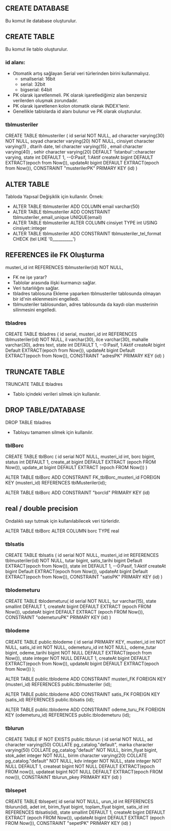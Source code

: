 ## CREATE DATABASE 
Bu komut ile database oluşturulur.

## CREATE TABLE
Bu komut ile tablo oluşturulur.

### id alanı:
* Otomatik artış sağlayan Serial veri türlerinden birini kullanmalıyız.
  * smallserial: 16bit
  * serial:      32bit
  * bigserial:   64bit
* PK olarak işaretlenmeli. PK olarak işaretlediğimiz alan benzersiz verilerden oluşmak zorundadır.
* PK olarak işaretlenen kolon otomatik olarak INDEX'lenir.
* Genellikle tablolarda id alanı bulunur ve PK olarak oluşturulur.

### tblmusteriler
CREATE TABLE tblmusteriler
(
id serial NOT NULL,
ad character varying(30) NOT NULL,
soyad character varying(20)  NOT NULL,
cinsiyet character varying(1) ,
dtarih date,
tel character varying(15) ,
email character varying(40) ,
sehir character varying(20)  DEFAULT 'İstanbul'::character varying,
state int DEFAULT 1, --0:Pasif, 1:Aktif
createAt bigint DEFAULT EXTRACT(epoch from Now()),
updateAt bigint DEFAULT EXTRACT(epoch from Now()),
CONSTRAINT "musterilerPK" PRIMARY KEY (id)
)

## ALTER TABLE
Tabloda Yapısal Değişiklik için kullanılır.
Örnek:
* ALTER TABLE tblmusteriler ADD COLUMN email  varchar(50)
* ALTER TABLE tblmusteriler ADD CONSTRAINT tblmusteriler_email_unique UNIQUE(email)
* ALTER TABLE tblmusteriler ALTER COLUMN cinsiyet TYPE int USING cinsiyet::integer
* ALTER TABLE tblmusteriler ADD CONSTRAINT tblmusteriler_tel_format CHECK (tel LIKE '0__________')

## REFERENCES ile FK Oluşturma
musteri_id int REFERENCES tblmusteriler(id) NOT NULL,

* FK ne işe yarar?
* Tablolar arasında ilişki kurmanızı sağlar.
* Veri tutarlılığını sağlar.
* tbladres tablosuna Ekleme yaparken tblmusteriler tablosunda olmayan bir id'nin eklenmesini engelledi.
* tblmusteriler tablosundan, adres tablosunda da kaydı olan musterinin silinmesini engelledi.

### tbladres
CREATE TABLE tbladres
(
id serial,
musteri_id int REFERENCES tblmusteriler(id) NOT NULL,
il varchar(30),
ilce varchar(30),
mahalle varchar(30),
adres text,
state int DEFAULT 1, --0:Pasif, 1:Aktif
createAt bigint Default EXTRACT(epoch from Now()),
updateAt bigint Default EXTRACT(epoch from Now()),
CONSTRAINT "adresPK" PRIMARY KEY (id)
)

## TRUNCATE TABLE
TRUNCATE TABLE tbladres

* Tablo içindeki verileri silmek için kullanılır.


## DROP TABLE/DATABASE
DROP TABLE tbladres
* Tabloyu tamamen silmek için kullanılır.

### tblBorc
CREATE TABLE tblBorc
(
	id serial NOT NULL,
	musteri_id int,
	borc bigint,
	status int DEFAULT 1,
	create_at bigint DEFAULT EXTRACT (epoch FROM Now()),
	update_at bigint DEFAULT EXTRACT (epoch FROM Now())
)

ALTER TABLE tblBorc ADD CONSTRAINT FK_tblBorc_musteri_id FOREIGN KEY (musteri_id) REFERENCES tblMusteriler(id);

ALTER TABLE tblBorc ADD CONSTRAINT "borcId" PRIMARY KEY (id)

## real / double precision
Ondalıklı sayı tutmak için kullanılabilecek veri türleridir.

ALTER TABLE tblBorc ALTER COLUMN borc TYPE real

### tblsatis
CREATE TABLE tblsatis
(
id serial NOT NULL,
musteri_id int REFERENCES tblmusteriler(id) NOT NULL,
tutar bigint,
satis_tarihi bigint Default EXTRACT(epoch from Now()),
state int DEFAULT 1, --0:Pasif, 1:Aktif
createAt bigint Default EXTRACT(epoch from Now()),
updateAt bigint Default EXTRACT(epoch from Now()),
CONSTRAINT "satisPK" PRIMARY KEY (id)
)
### tblodemeturu
CREATE TABLE tblodemeturu(
id serial NOT NULL,
tur varchar(15),
state smallint DEFAULT 1,
createAt bigint DEFAULT EXTRACT (epoch FROM Now()),
updateAt bigint DEFAULT EXTRACT (epoch FROM Now()),
CONSTRAINT "odemeturuPK" PRIMARY KEY (id)
)
### tblodeme
CREATE TABLE public.tblodeme
(
id serial PRIMARY KEY,
musteri_id int  NOT NULL,
satis_id int NOT NULL,
odemeturu_id int NOT NULL,
odeme_tutar bigint,
odeme_tarihi bigint NOT NULL DEFAULT EXTRACT(epoch from Now()),
state integer NOT NULL DEFAULT 1,
createAt bigint DEFAULT EXTRACT(epoch from Now()),
updateAt bigint DEFAULT EXTRACT(epoch from Now())
);

ALTER TABLE public.tblodeme
ADD CONSTRAINT musteri_FK FOREIGN KEY (musteri_id)
REFERENCES public.tblmusteriler (id);

ALTER TABLE public.tblodeme
ADD CONSTRAINT satis_FK FOREIGN KEY (satis_id)
REFERENCES public.tblsatis (id);

ALTER TABLE public.tblodeme
ADD CONSTRAINT odeme_turu_FK FOREIGN KEY (odemeturu_id)
REFERENCES public.tblodemeturu (id);

### tblurun

CREATE TABLE IF NOT EXISTS public.tblurun
(
id serial NOT NULL,
ad character varying(50) COLLATE pg_catalog."default",
marka character varying(50) COLLATE pg_catalog."default" NOT NULL,
birim_fiyat bigint,
stok_adet integer NOT NULL,
birim character varying(20) COLLATE pg_catalog."default" NOT NULL,
kdv integer NOT NULL,
state integer NOT NULL DEFAULT 1,
createat bigint NOT NULL DEFAULT EXTRACT(epoch FROM now()),
updateat bigint NOT NULL DEFAULT EXTRACT(epoch FROM now()),
CONSTRAINT tblurun_pkey PRIMARY KEY (id)
)

### tblsepet
CREATE TABLE tblsepet(
id serial NOT NULL,
urun_id int REFERENCES tblurun(id),
adet int,
birim_fiyat bigint,
toplam_fiyat bigint,
satis_id int REFERENCES tblsatis(id),
state smallint DEFAULT 1,
createAt bigint DEFAULT EXTRACT (epoch FROM Now()),
updateAt bigint DEFAULT EXTRACT (epoch FROM Now()),
CONSTRAINT "sepetPK" PRIMARY KEY (id)
)